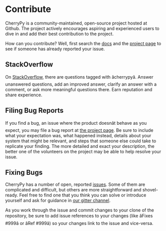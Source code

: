 

# Contribute


CherryPy is a community-maintained, open-source project hosted at Github.
The project actively encourages aspiring and experienced users to dive
in and add their best contribution to the project.


How can you contribute? Well, first search the [docs](https://docs.cherrypy.dev) and the [project page](https://github.com/cherrypy/cherrypy) to see if someone
has already reported your issue.



## StackOverflow


On [StackOverflow](https://stackoverflow.com), there are questions
tagged with âcherrypyâ. Answer unanswered questions, add an improved
answer, clarify an answer with a comment, or ask more meaningful
questions there. Earn reputation and share experience.




## Filing Bug Reports


If you find a bug, an issue where the product doesnât behave as you
expect, you may file a bug report at [the project page](https://github.com/cherrypy/cherrypy). Be sure to include
what your expectation was, what happened instead, details about
your system that might be relevant, and steps that someone else
could take to replicate your finding. The more detailed and exact
your description, the better one of the volunteers on the project may
be able to help resolve your issue.




## Fixing Bugs


CherryPy has a number of open, reported [issues](https://github.com/cherrypy/cherrypy/issues). Some of them are
complicated and difficult, but others are more straightforward and
shovel-ready. Feel free to find one that you think you can solve or
introduce yourself and ask for guidance in [our gitter channel](https://gitter.im/cherrypy/cherrypy).


As you work through the issue and commit changes to your clone
of the repository, be sure to add issue references to your changes
(like âFixes #999â or âRef #999â) so your changes link to the
issue and vice-versa.








